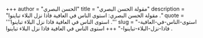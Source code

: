 +++
author = "الحسن البصري"
title = "مقولة الحسن البصري"
description = "مقولة الحسن البصري: استوى الناس في العافية فاذا نزل البلاء تباينوا ."
quote = '''استوى الناس في العافية فاذا نزل البلاء تباينوا .''' 
slug = "استوى-الناس-في-العافية-فاذا-نزل-البلاء-تباينوا-"
+++
استوى الناس في العافية فاذا نزل البلاء تباينوا .
